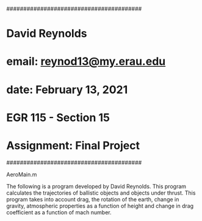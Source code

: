 ########################################
# David Reynolds
# email: reynod13@my.erau.edu
# date: February 13, 2021
# EGR 115 - Section 15 
# Assignment: Final Project
########################################

 AeroMain.m

 The following is a program developed by David Reynolds. This program
 calculates the trajectories of ballistic objects and objects under thrust.
 This program takes into account drag, the rotation of the earth, change 
 in gravity, atmospheric properties as a function of height and change in
 drag coefficient as a function of mach number.
